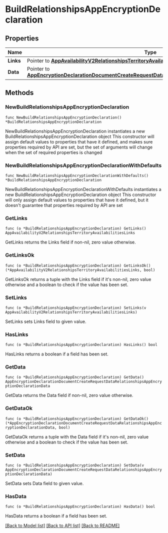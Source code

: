 # BuildRelationshipsAppEncryptionDeclaration

## Properties

Name | Type | Description | Notes
------------ | ------------- | ------------- | -------------
**Links** | Pointer to [**AppAvailabilityV2RelationshipsTerritoryAvailabilitiesLinks**](AppAvailabilityV2RelationshipsTerritoryAvailabilitiesLinks.md) |  | [optional] 
**Data** | Pointer to [**AppEncryptionDeclarationDocumentCreateRequestDataRelationshipsAppEncryptionDeclarationData**](AppEncryptionDeclarationDocumentCreateRequestDataRelationshipsAppEncryptionDeclarationData.md) |  | [optional] 

## Methods

### NewBuildRelationshipsAppEncryptionDeclaration

`func NewBuildRelationshipsAppEncryptionDeclaration() *BuildRelationshipsAppEncryptionDeclaration`

NewBuildRelationshipsAppEncryptionDeclaration instantiates a new BuildRelationshipsAppEncryptionDeclaration object
This constructor will assign default values to properties that have it defined,
and makes sure properties required by API are set, but the set of arguments
will change when the set of required properties is changed

### NewBuildRelationshipsAppEncryptionDeclarationWithDefaults

`func NewBuildRelationshipsAppEncryptionDeclarationWithDefaults() *BuildRelationshipsAppEncryptionDeclaration`

NewBuildRelationshipsAppEncryptionDeclarationWithDefaults instantiates a new BuildRelationshipsAppEncryptionDeclaration object
This constructor will only assign default values to properties that have it defined,
but it doesn't guarantee that properties required by API are set

### GetLinks

`func (o *BuildRelationshipsAppEncryptionDeclaration) GetLinks() AppAvailabilityV2RelationshipsTerritoryAvailabilitiesLinks`

GetLinks returns the Links field if non-nil, zero value otherwise.

### GetLinksOk

`func (o *BuildRelationshipsAppEncryptionDeclaration) GetLinksOk() (*AppAvailabilityV2RelationshipsTerritoryAvailabilitiesLinks, bool)`

GetLinksOk returns a tuple with the Links field if it's non-nil, zero value otherwise
and a boolean to check if the value has been set.

### SetLinks

`func (o *BuildRelationshipsAppEncryptionDeclaration) SetLinks(v AppAvailabilityV2RelationshipsTerritoryAvailabilitiesLinks)`

SetLinks sets Links field to given value.

### HasLinks

`func (o *BuildRelationshipsAppEncryptionDeclaration) HasLinks() bool`

HasLinks returns a boolean if a field has been set.

### GetData

`func (o *BuildRelationshipsAppEncryptionDeclaration) GetData() AppEncryptionDeclarationDocumentCreateRequestDataRelationshipsAppEncryptionDeclarationData`

GetData returns the Data field if non-nil, zero value otherwise.

### GetDataOk

`func (o *BuildRelationshipsAppEncryptionDeclaration) GetDataOk() (*AppEncryptionDeclarationDocumentCreateRequestDataRelationshipsAppEncryptionDeclarationData, bool)`

GetDataOk returns a tuple with the Data field if it's non-nil, zero value otherwise
and a boolean to check if the value has been set.

### SetData

`func (o *BuildRelationshipsAppEncryptionDeclaration) SetData(v AppEncryptionDeclarationDocumentCreateRequestDataRelationshipsAppEncryptionDeclarationData)`

SetData sets Data field to given value.

### HasData

`func (o *BuildRelationshipsAppEncryptionDeclaration) HasData() bool`

HasData returns a boolean if a field has been set.


[[Back to Model list]](../README.md#documentation-for-models) [[Back to API list]](../README.md#documentation-for-api-endpoints) [[Back to README]](../README.md)


